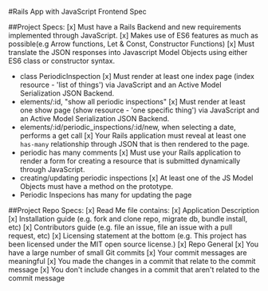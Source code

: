 #Rails App with JavaScript Frontend Spec

##Project Specs:
[x] Must have a Rails Backend and new requirements implemented through JavaScript.
[x] Makes use of ES6 features as much as possible(e.g Arrow functions, Let & Const, Constructor Functions)
[x] Must translate the JSON responses into Javascript Model Objects using either ES6 class or constructor syntax. 
  - class PeriodicInspection
[x] Must render at least one index page (index resource - 'list of things') via JavaScript and an Active Model Serialization JSON Backend.
  - elements/:id, "show all periodic inspections"
[x] Must render at least one show page (show resource - 'one specific thing') via JavaScript and an Active Model Serialization JSON Backend.
  - elements/:id/periodic_inspections/:id/new, when selecting a date, performs a get call
[x] Your Rails application must reveal at least one `has-many` relationship through JSON that is then rendered to the page.
  - periodic has many comments
[x] Must use your Rails application to render a form for creating a resource that is submitted dynamically through JavaScript.
  - creating/updating periodic inspections
[x] At least one of the JS Model Objects must have a method on the prototype.
  - Periodic Inspecions has many for updating the page

##Project Repo Specs:
[x] Read Me file contains:
  [x] Application Description
  [x] Installation guide (e.g. fork and clone repo, migrate db, bundle install, etc)
  [x] Contributors guide (e.g. file an issue, file an issue with a pull request, etc)
  [x] Licensing statement at the bottom (e.g. This project has been licensed under the MIT open source license.)
[x] Repo General
  [x] You have a large number of small Git commits
  [x] Your commit messages are meaningful
  [x] You made the changes in a commit that relate to the commit message
  [x] You don't include changes in a commit that aren't related to the commit message
